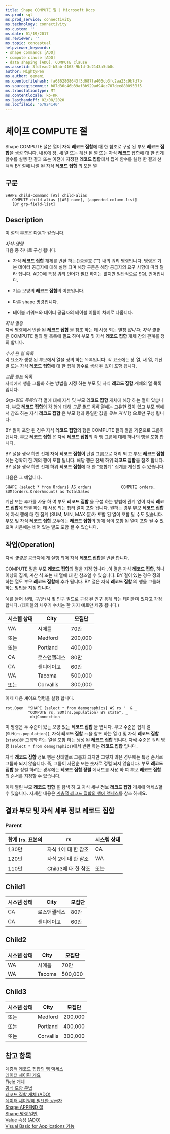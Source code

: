 ```yaml
---
title: Shape COMPUTE 절 | Microsoft Docs
ms.prod: sql
ms.prod_service: connectivity
ms.technology: connectivity
ms.custom: ''
ms.date: 01/19/2017
ms.reviewer: ''
ms.topic: conceptual
helpviewer_keywords:
- shape commands [ADO]
- compute clause [ADO]
- data shaping [ADO], COMPUTE clause
ms.assetid: 3fdfead2-b5ab-4163-9b1d-3d2143a5db8c
author: MightyPen
ms.author: genemi
ms.openlocfilehash: fa6862808643f3d687fa406cb3fc2aa23c9b7d7b
ms.sourcegitcommit: b87d36c46b39af8b929ad94ec707dee8800950f5
ms.translationtype: MT
ms.contentlocale: ko-KR
ms.lasthandoff: 02/08/2020
ms.locfileid: "67924140"
---
```

# <a name="shape-compute-clause"></a>셰이프 COMPUTE 절
Shape COMPUTE 절은 열이 자식 **레코드 집합**에 대 한 참조로 구성 된 부모 **레코드 집합**을 생성 합니다. 내용에 장, 새 열 또는 계산 된 열 또는 자식 **레코드** 집합에 대 한 집계 함수를 실행 한 결과 또는 이전에 지정한 **레코드 집합**에서 집계 함수를 실행 한 결과 선택적 BY 절에 나열 된 자식 **레코드 집합** 의 모든 열  
  
## <a name="syntax"></a>구문  
  
```  
SHAPE child-command [AS] child-alias  
   COMPUTE child-alias [[AS] name], [appended-column-list]  
   [BY grp-field-list]  
```  
  
## <a name="description"></a>Description  
 이 절의 부분은 다음과 같습니다.  
  
 *자식-명령*  
 다음 중 하나로 구성 됩니다.  
  
-   자식 **레코드 집합** 개체를 반환 하는{}중괄호 ("") 내의 쿼리 명령입니다. 명령은 기본 데이터 공급자에 대해 실행 되며 해당 구문은 해당 공급자의 요구 사항에 따라 달라 집니다. ADO에 특정 쿼리 언어가 필요 하지는 않지만 일반적으로 SQL 언어입니다.  
  
-   기존 모양의 **레코드 집합**의 이름입니다.  
  
-   다른 shape 명령입니다.  
  
-   테이블 키워드와 데이터 공급자의 테이블 이름이 차례로 나옵니다.  
  
 *자식 별칭*  
 자식 명령에서 반환 된 **레코드 집합** 을 참조 하는 데 사용 되는 별칭 *입니다.* *자식 별칭* 은 COMPUTE 절의 열 목록에 필요 하며 부모 및 자식 **레코드 집합** 개체 간의 관계를 정의 합니다.  
  
 *추가 된 열 목록*  
 각 요소가 생성 된 부모에서 열을 정의 하는 목록입니다. 각 요소에는 장 열, 새 열, 계산 열 또는 자식 **레코드 집합**에 대 한 집계 함수로 생성 된 값이 포함 됩니다.  
  
 *그룹 필드 목록*  
 자식에서 행을 그룹화 하는 방법을 지정 하는 부모 및 자식 **레코드 집합** 개체의 열 목록입니다.  
  
 *Grp-필드 목록의* 각 열에 대해 자식 및 부모 **레코드 집합** 개체에 해당 하는 열이 있습니다. 부모 **레코드 집합**의 각 행에 대해 *그룹 필드 목록* 열에는 고유한 값이 있고 부모 행에서 참조 하는 자식 **레코드 집합** 은 부모 행과 동일한 값을 *갖는 자식* 행 으로만 구성 됩니다.  
  
 BY 절이 포함 된 경우 자식 **레코드 집합**의 행은 COMPUTE 절의 열을 기준으로 그룹화 됩니다. 부모 **레코드 집합** 은 자식 **레코드 집합**의 각 행 그룹에 대해 하나의 행을 포함 합니다.  
  
 BY 절을 생략 하면 전체 자식 **레코드 집합이** 단일 그룹으로 처리 되 고 부모 **레코드 집합** 에는 정확히 한 개의 행이 포함 됩니다. 해당 행은 전체 하위 **레코드 집합**을 참조 합니다. BY 절을 생략 하면 전체 하위 **레코드 집합**에 대 한 "총합계" 집계를 계산할 수 있습니다.  
  
 다음은 그 예입니다.  
  
```  
SHAPE {select * from Orders} AS orders             COMPUTE orders, SUM(orders.OrderAmount) as TotalSales         
```  
  
 계산 또는 추가를 사용 하 여 부모 **레코드 집합** 을 구성 하는 방법에 관계 없이 자식 **레코드 집합**에 연결 하는 데 사용 되는 챕터 열이 포함 됩니다. 원하는 경우 부모 **레코드 집합** 에 자식 행에 대 한 집계 (SUM, MIN, MAX 등)가 포함 된 열이 포함 될 수도 있습니다. 부모 및 자식 **레코드 집합** 모두에는 **레코드 집합**의 행에 식이 포함 된 열이 포함 될 수 있으며 처음에는 비어 있는 열도 포함 될 수 있습니다.  
  
## <a name="operation"></a>작업(Operation)  
 자식 *명령은* 공급자에 게 실행 되어 자식 **레코드 집합**을 반환 합니다.  
  
 COMPUTE 절은 부모 **레코드 집합**의 열을 지정 합니다 .이 열은 자식 **레코드 집합**, 하나 이상의 집계, 계산 식 또는 새 열에 대 한 참조일 수 있습니다. BY 절이 있는 경우 정의 하는 열도 부모 **레코드 집합**에 추가 됩니다. BY 절은 자식 **레코드 집합** 의 행을 그룹화 하는 방법을 지정 합니다.  
  
 예를 들어 상태, 구/군/시 및 인구 필드로 구성 된 인구 통계 라는 테이블이 있다고 가정 합니다. (테이블의 채우기 수치는 한 가지 예로만 제공 됩니다.)  
  
|시스템 상태|City|모집단|  
|-----------|----------|----------------|  
|WA|시애틀|70만|  
|또는|Medford|200,000|  
|또는|Portland|400,000|  
|CA|로스앤젤레스|80만|  
|CA|샌디에이고|60만|  
|WA|Tacoma|500,000|  
|또는|Corvallis|300,000|  
  
 이제 다음 셰이프 명령을 실행 합니다.  
  
```  
rst.Open  "SHAPE {select * from demographics} AS rs "  & _  
          "COMPUTE rs, SUM(rs.population) BY state", _  
           objConnection  
```  
  
 이 명령은 두 수준이 있는 모양 있는 **레코드 집합** 을 엽니다. 부모 수준은 집계 열 (`SUM(rs.population)`), 자식 **레코드 집합** `rs`을 참조 하는 열 () 및 자식 **레코드 집합** (`state`)을 그룹화 하는 열을 포함 하는 생성 된 **레코드 집합** 입니다. 자식 수준은 쿼리 명령 (`select * from demographics`)에서 반환 하는 **레코드 집합** 입니다.  
  
 자식 **레코드 집합** 정보 행은 상태별로 그룹화 되지만 그렇지 않은 경우에는 특정 순서로 그룹화 되지 않습니다. 즉, 그룹이 사전순 또는 숫자로 정렬 되지 않습니다. 부모 **레코드 집합** 을 정렬 하려는 경우에는 **레코드 집합 정렬** 메서드를 사용 하 여 부모 **레코드 집합**의 순서를 지정할 수 있습니다.  
  
 이제 열린 부모 **레코드 집합** 을 탐색 하 고 자식 세부 정보 **레코드 집합** 개체에 액세스할 수 있습니다. 자세한 내용은 [계층적 레코드 집합의 행에 액세스](../../../ado/guide/data/accessing-rows-in-a-hierarchical-recordset.md)를 참조 하세요.  
  
## <a name="resultant-parent-and-child-detail-recordsets"></a>결과 부모 및 자식 세부 정보 레코드 집합  
  
### <a name="parent"></a>Parent  
  
|합계 (rs. 표본의|rs|시스템 상태|  
|---------------------------|--------|-----------|  
|130만|자식 1에 대 한 참조|CA|  
|120만|자식 2에 대 한 참조|WA|  
|110만|Child3에 대 한 참조|또는|  
  
## <a name="child1"></a>Child1  
  
|시스템 상태|City|모집단|  
|-----------|----------|----------------|  
|CA|로스앤젤레스|80만|  
|CA|샌디에이고|60만|  
  
## <a name="child2"></a>Child2  
  
|시스템 상태|City|모집단|  
|-----------|----------|----------------|  
|WA|시애틀|70만|  
|WA|Tacoma|500,000|  
  
## <a name="child3"></a>Child3  
  
|시스템 상태|City|모집단|  
|-----------|----------|----------------|  
|또는|Medford|200,000|  
|또는|Portland|400,000|  
|또는|Corvallis|300,000|  
  
## <a name="see-also"></a>참고 항목  
 [계층적 레코드 집합의 행 액세스](../../../ado/guide/data/accessing-rows-in-a-hierarchical-recordset.md)   
 [데이터 셰이핑 개요](../../../ado/guide/data/data-shaping-overview.md)   
 [Field 개체](../../../ado/reference/ado-api/field-object.md)   
 [공식 모양 문법](../../../ado/guide/data/formal-shape-grammar.md)   
 [레코드 집합 개체 (ADO)](../../../ado/reference/ado-api/recordset-object-ado.md)   
 [데이터 셰이핑에 필요한 공급자](../../../ado/guide/data/required-providers-for-data-shaping.md)   
 [Shape APPEND 절](../../../ado/guide/data/shape-append-clause.md)   
 [Shape 명령 일반](../../../ado/guide/data/shape-commands-in-general.md)   
 [Value 속성 (ADO)](../../../ado/reference/ado-api/value-property-ado.md)   
 [Visual Basic for Applications 기능](../../../ado/guide/data/visual-basic-for-applications-functions.md)
